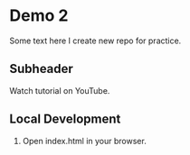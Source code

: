# Demo 2

Some text here
I create new repo for practice.

## Subheader

Watch tutorial on YouTube.

## Local Development

1. Open index.html in your browser.
